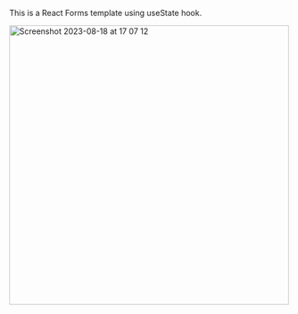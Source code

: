 This is a React Forms template using useState hook.


<img width="501" alt="Screenshot 2023-08-18 at 17 07 12" src="https://github.com/Thaleia/React-Forms-/assets/42918656/e6fa67be-a259-4bc7-8d12-7e2504dd6b5e">
